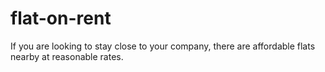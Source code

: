 # flat-on-rent
If you are looking to stay close to your company, there are affordable flats nearby at reasonable rates. 
